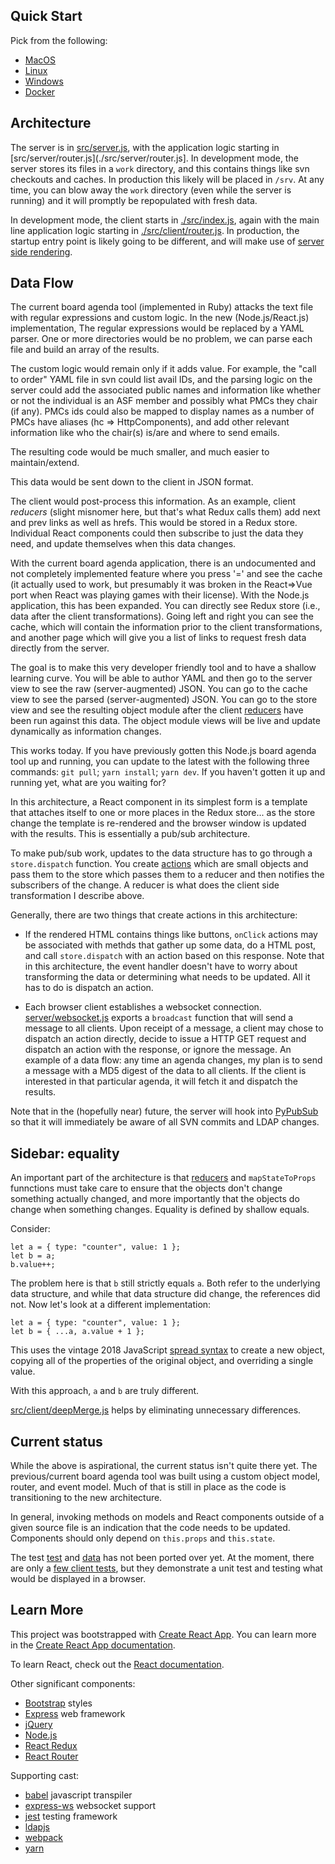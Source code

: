 ## Quick Start

Pick from the following:

* [MacOS](./MACOSX.md)
* [Linux](./LINUX.md)
* [Windows](./WINDOWS.md)
* [Docker](./Dockerfile)

## Architecture

The server is in [src/server.js](src/server.js), with the application logic
starting in [src/server/router.js](./src/server/router.js].  In development
mode, the server  stores its files in a `work` directory, and this contains
things like svn checkouts and caches.  In production this likely will be placed
in `/srv`.  At any time, you can blow away the `work` directory (even while the
server is running) and it will promptly be repopulated with fresh data.

In development mode, the client starts in [./src/index.js](src/index.js), again
with the main line application logic starting in
[./src/client/router.js](src/client/router.js).  In production, the startup
entry point is likely going to be different, and will make use of
[server side rendering](https://reactjs.org/docs/react-dom-server.html).

## Data Flow

The current board agenda tool (implemented in Ruby) attacks the text file with
regular expressions and custom logic.  In the new (Node.js/React.js)
implementation, The regular expressions would be replaced by a YAML parser.
One or more directories would be no problem, we can parse each file and build
an array of the results.

The custom logic would remain only if it adds value.  For example, the "call to
order" YAML file in svn could list avail IDs, and the parsing logic on the
server could add the associated public names and information like whether or
not the individual is an ASF member and possibly what PMCs they chair (if any).
PMCs ids could also be mapped to display names as a number of PMCs have aliases
(hc => HttpComponents), and add other relevant information like who the
chair(s) is/are and where to send emails.

The resulting code would be much smaller, and much easier to maintain/extend.

This data would be sent down to the client in JSON format.

The client would post-process this information.  As an example, client
*reducers* (slight misnomer here, but that's what Redux calls them) add next and
prev links as well as hrefs.  This would be stored in a Redux store.
Individual React components could then subscribe to just the data they need,
and update themselves when this data changes.

With the current board agenda application, there is an undocumented and not
completely implemented feature where you press '=' and see the cache (it
actually used to work, but presumably it was broken in the React=>Vue port when
React was playing games with their license).  With the Node.js application,
this has been expanded.  You can directly see Redux store (i.e., data after the
client transformations). Going left and right you can see the cache, which will
contain the information prior to the client transformations, and another page
which will give you a list of links to request fresh data directly from the
server.

The goal is to make this very developer friendly tool and to have a shallow
learning curve.  You will be able to author YAML and then go to the server view
to see the raw (server-augmented) JSON.  You can go to the cache view to see
the parsed (server-augmented) JSON.  You can go to the store view and see the
resulting object module after the client [reducers](./src/client/reducers) have
been run against this data.  The object module views will be live and update
dynamically as information changes.

This works today.  If you have previously gotten this Node.js board agenda tool
up and running, you can update to the latest with the following three commands:
`git pull`; `yarn install`; `yarn dev`.  If you haven't gotten it up and
running yet, what are you waiting for? 

In this architecture, a React component in its simplest form is a template that
attaches itself to one or more places in the Redux store... as the store change
the template is re-rendered and the browser window is updated with the results.
This is essentially a pub/sub architecture.

To make pub/sub work, updates to the data structure has to go through a
`store.dispatch` function.  You create [actions](src/actions.js) which are
small objects and pass them to the store which passes them to a reducer and
then notifies the subscribers of the change.  A reducer is what does the client
side transformation I describe above.

Generally, there are two things that create actions in this architecture:

* If the rendered HTML contains things like buttons, `onClick` actions may be
associated with methds that gather up some data, do a HTML post, and call
`store.dispatch` with an action based on this response.  Note that in this
architecture, the event handler doesn't have to worry about transforming the
data or determining what needs to be updated.  All it has to do is dispatch an
action.

* Each browser client establishes a websocket connection.
[server/websocket.js](src/server/websocket.js) exports a `broadcast` function
that will send a message to all clients.  Upon receipt of a message, a client
may chose to dispatch an action directly, decide to issue a HTTP GET request
and dispatch an action with the response, or ignore the message.  An example of
a data flow: any time an agenda changes, my plan is to send a message with a
MD5 digest of the data to all clients.  If the client is interested in that
particular agenda, it will fetch it and dispatch the results. 

Note that in the (hopefully near) future, the server will hook into
[PyPubSub](https://infra.apache.org/pypubsub.html) so that it will immediately
be aware of all SVN commits and LDAP changes.

## Sidebar: equality

An important part of the architecture is that [reducers](./src/client/reducers)
and `mapStateToProps` funnctions must take care to ensure that the objects
don't change something actually changed, and more importantly that the objects
do change when something changes.  Equality is defined by shallow equals.

Consider:

    let a = { type: "counter", value: 1 };
    let b = a;
    b.value++;

The problem here is that `b` still strictly equals `a`.  Both refer to the
underlying data structure, and while that data structure did change, the
references did not.  Now let's look at a different implementation:

    let a = { type: "counter", value: 1 };
    let b = { ...a, a.value + 1 };

This uses the vintage 2018 JavaScript [spread
syntax](https://developer.mozilla.org/en-US/docs/Web/JavaScript/Reference/Operators/Spread_syntax)
to create a new object, copying all of the properties of the original object,
and overriding a single value.

With this approach, `a` and `b` are truly different.

[src/client/deepMerge.js](./src/client/deepMerge.js) helps by eliminating
unnecessary differences.

## Current status

While the above is aspirational, the current status isn't quite there yet.
The previous/current board agenda tool was built using a custom object model,
router, and event model.  Much of that is still in place as the code is
transitioning to the new architecture. 

In general, invoking methods on models and React components outside of
a given source file is an indication that the code needs to be updated.
Components should only depend on `this.props` and `this.state`.

The test
[test](https://github.com/apache/whimsy/tree/master/www/board/agenda/spec) and
[data](https://github.com/apache/whimsy/tree/master/www/board/agenda/test) has
not been ported over yet.  At the moment, there are only a [few client
tests](https://github.com/rubys/whimsy-board-agenda-nodejs/tree/master/src/client/__tests__),
but they demonstrate a unit test and testing what would be displayed in a
browser.

## Learn More

This project was bootstrapped with [Create React App](https://github.com/facebook/create-react-app).  You can learn more in the [Create React App documentation](https://facebook.github.io/create-react-app/docs/getting-started).

To learn React, check out the [React documentation](https://reactjs.org/).

Other significant components:
 * [Bootstrap](https://getbootstrap.com/) styles
 * [Express](https://expressjs.com/) web framework
 * [jQuery](https://jquery.com/)
 * [Node.js](https://nodejs.org/en/docs/guides/)
 * [React Redux](https://react-redux.js.org/)
 * [React Router](https://reacttraining.com/react-router/)

Supporting cast:
 * [babel](https://babeljs.io/) javascript transpiler
 * [express-ws](https://www.npmjs.com/package/express-ws) websocket support
 * [jest](https://jestjs.io/) testing framework
 * [ldapjs](http://ldapjs.org/)
 * [webpack](https://webpack.js.org/)
 * [yarn](https://yarnpkg.com/)
